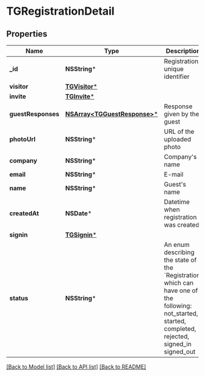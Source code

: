 # TGRegistrationDetail

## Properties
Name | Type | Description | Notes
------------ | ------------- | ------------- | -------------
**_id** | **NSString*** | Registration unique identifier | 
**visitor** | [**TGVisitor***](TGVisitor.md) |  | [optional] 
**invite** | [**TGInvite***](TGInvite.md) |  | [optional] 
**guestResponses** | [**NSArray&lt;TGGuestResponse&gt;***](TGGuestResponse.md) | Response given by the guest | [optional] 
**photoUrl** | **NSString*** | URL of the uploaded photo | [optional] 
**company** | **NSString*** | Company&#39;s name | [optional] 
**email** | **NSString*** | E-mail | [optional] 
**name** | **NSString*** | Guest&#39;s name | [optional] 
**createdAt** | **NSDate*** | Datetime when registration was created | 
**signin** | [**TGSignin***](TGSignin.md) |  | [optional] 
**status** | **NSString*** | An enum describing the state of the &#x60;Registration&#x60; which can have one of the following: not_started, started, completed, rejected, signed_in signed_out | [optional] 

[[Back to Model list]](../README.md#documentation-for-models) [[Back to API list]](../README.md#documentation-for-api-endpoints) [[Back to README]](../README.md)


